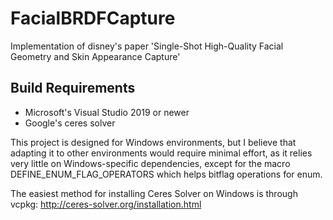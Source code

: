 # FacialBRDFCapture
Implementation of disney's paper 'Single-Shot High-Quality Facial Geometry and Skin Appearance Capture'


## Build Requirements
* Microsoft's Visual Studio 2019 or newer
* Google's ceres solver


This project is designed for Windows environments, but I believe that adapting it to other environments would require minimal effort, as it relies very little on Windows-specific dependencies, except for the macro DEFINE_ENUM_FLAG_OPERATORS which helps bitflag operations for enum.

The easiest method for installing Ceres Solver on Windows is through vcpkg:
http://ceres-solver.org/installation.html
